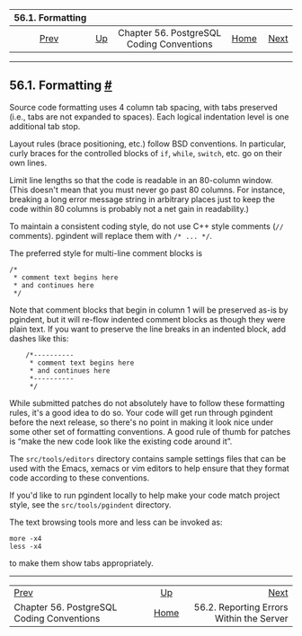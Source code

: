 <!--?xml version="1.0" encoding="UTF-8" standalone="no"?-->

|                         56.1. Formatting                         |                                                               |                                           |                                                       |                                                                                  |
| :--------------------------------------------------------------: | :------------------------------------------------------------ | :---------------------------------------: | ----------------------------------------------------: | -------------------------------------------------------------------------------: |
| [Prev](source.html "Chapter 56. PostgreSQL Coding Conventions")  | [Up](source.html "Chapter 56. PostgreSQL Coding Conventions") | Chapter 56. PostgreSQL Coding Conventions | [Home](index.html "PostgreSQL 17devel Documentation") |  [Next](error-message-reporting.html "56.2. Reporting Errors Within the Server") |

***

## 56.1. Formatting [#](#SOURCE-FORMAT)

Source code formatting uses 4 column tab spacing, with tabs preserved (i.e., tabs are not expanded to spaces). Each logical indentation level is one additional tab stop.

Layout rules (brace positioning, etc.) follow BSD conventions. In particular, curly braces for the controlled blocks of `if`, `while`, `switch`, etc. go on their own lines.

Limit line lengths so that the code is readable in an 80-column window. (This doesn't mean that you must never go past 80 columns. For instance, breaking a long error message string in arbitrary places just to keep the code within 80 columns is probably not a net gain in readability.)

To maintain a consistent coding style, do not use C++ style comments (`//` comments). pgindent will replace them with `/* ... */`.

The preferred style for multi-line comment blocks is

    /*
     * comment text begins here
     * and continues here
     */

Note that comment blocks that begin in column 1 will be preserved as-is by pgindent, but it will re-flow indented comment blocks as though they were plain text. If you want to preserve the line breaks in an indented block, add dashes like this:

        /*----------
         * comment text begins here
         * and continues here
         *----------
         */

While submitted patches do not absolutely have to follow these formatting rules, it's a good idea to do so. Your code will get run through pgindent before the next release, so there's no point in making it look nice under some other set of formatting conventions. A good rule of thumb for patches is “make the new code look like the existing code around it”.

The `src/tools/editors` directory contains sample settings files that can be used with the Emacs, xemacs or vim editors to help ensure that they format code according to these conventions.

If you'd like to run pgindent locally to help make your code match project style, see the `src/tools/pgindent` directory.

The text browsing tools more and less can be invoked as:

    more -x4
    less -x4

to make them show tabs appropriately.

***

|                                                                  |                                                               |                                                                                  |
| :--------------------------------------------------------------- | :-----------------------------------------------------------: | -------------------------------------------------------------------------------: |
| [Prev](source.html "Chapter 56. PostgreSQL Coding Conventions")  | [Up](source.html "Chapter 56. PostgreSQL Coding Conventions") |  [Next](error-message-reporting.html "56.2. Reporting Errors Within the Server") |
| Chapter 56. PostgreSQL Coding Conventions                        |     [Home](index.html "PostgreSQL 17devel Documentation")     |                                         56.2. Reporting Errors Within the Server |
